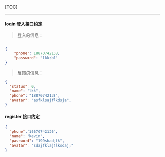 [TOC]

----
#### login 登入接口约定
>登入的信息：
```json

{
    "phone": 18870742138,
    "password": "lkkzbl"
}

```

>反馈的信息：

```json
{
  "status": 0,
  "name": "lkk",
  "phone": "18870742138",
  "avatar": "asfklsajflkdsja",
}
```


#### register 接口约定

```json
{
  "phone":"18870742138",
  "name": "kevin",
  "password": "199shadjfk",
  "avatar": "sdajfklajflksdaj;"
}
```
    
    
    
    
    
    
    
    
    
    
    
    
    
    
    
    
    
    
    